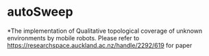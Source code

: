 # autoSweep
*The implementation of Qualitative topological coverage of unknown environments by mobile robots. Please refer to
https://researchspace.auckland.ac.nz/handle/2292/619 for paper